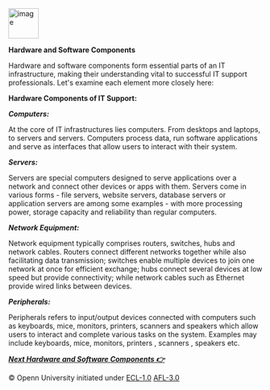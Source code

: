 <img src="https://opennuni.github.io/dit/img/k5vzrqrsbmqjth7qgmkt0ve7pvuk.png" alt="image" width="60" height="auto">

**Hardware and Software Components**

Hardware and software components form essential parts of an IT infrastructure, making their understanding vital to successful IT support professionals. Let's examine each element more closely here:

**Hardware Components of IT Support:**

***Computers:***

At the core of IT infrastructures lies computers. From desktops and laptops, to servers and servers. Computers process data, run software applications and serve as interfaces that allow users to interact with their system.

***Servers:***

Servers are special computers designed to serve applications over a network and connect other devices or apps with them. Servers come in various forms - file servers, website servers, database servers or application servers are among some examples - with more processing power, storage capacity and reliability than regular computers.

***Network Equipment:***

Network equipment typically comprises routers, switches, hubs and network cables. Routers connect different networks together while also facilitating data transmission; switches enable multiple devices to join one network at once for efficient exchange; hubs connect several devices at low speed but provide connectivity; while network cables such as Ethernet provide wired links between devices.

***Peripherals:***

Peripherals refers to input/output devices connected with computers such as keyboards, mice, monitors, printers, scanners and speakers which allow users to interact and complete various tasks on the system. Examples may include keyboards, mice, monitors, printers , scanners , speakers etc.


[***Next Hardware and Software Components 👉***](https://opennuni.github.io/dit/M1/L4/HSC.html)


© Openn University initiated under [ECL-1.0](#) [AFL-3.0](#) 